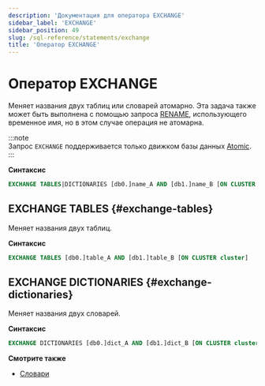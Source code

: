```yaml
---
description: 'Документация для оператора EXCHANGE'
sidebar_label: 'EXCHANGE'
sidebar_position: 49
slug: /sql-reference/statements/exchange
title: 'Оператор EXCHANGE'
---
```



# Оператор EXCHANGE

Меняет названия двух таблиц или словарей атомарно. Эта задача также может быть выполнена с помощью запроса [RENAME](./rename.md), использующего временное имя, но в этом случае операция не атомарна.

:::note    
Запрос `EXCHANGE` поддерживается только движком базы данных [Atomic](../../engines/database-engines/atomic.md).
:::

**Синтаксис**

```sql
EXCHANGE TABLES|DICTIONARIES [db0.]name_A AND [db1.]name_B [ON CLUSTER cluster]
```

## EXCHANGE TABLES {#exchange-tables}

Меняет названия двух таблиц.

**Синтаксис**

```sql
EXCHANGE TABLES [db0.]table_A AND [db1.]table_B [ON CLUSTER cluster]
```

## EXCHANGE DICTIONARIES {#exchange-dictionaries}

Меняет названия двух словарей.

**Синтаксис**

```sql
EXCHANGE DICTIONARIES [db0.]dict_A AND [db1.]dict_B [ON CLUSTER cluster]
```

**Смотрите также**

- [Словари](../../sql-reference/dictionaries/index.md)
